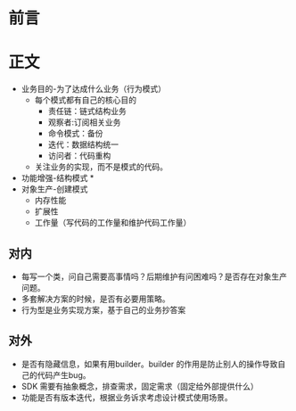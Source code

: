 # 前言

# 正文

* 业务目的-为了达成什么业务（行为模式）
  * 每个模式都有自己的核心目的
    * 责任链：链式结构业务
    * 观察者:订阅相关业务
    * 命令模式：备份
    * 迭代：数据结构统一
    * 访问者：代码重构
  * 关注业务的实现，而不是模式的代码。
* 功能增强-结构模式
  * 
* 对象生产-创建模式
  * 内存性能
  * 扩展性
  * 工作量（写代码的工作量和维护代码工作量）

## 对内

* 每写一个类，问自己需要高事情吗？后期维护有问困难吗？是否存在对象生产问题。
* 多套解决方案的时候，是否有必要用策略。
* 行为型是业务实现方案，基于自己的业务抄答案

## 对外

* 是否有隐藏信息，如果有用builder。builder 的作用是防止别人的操作导致自己的代码产生bug。
* SDK 需要有抽象概念，排查需求，固定需求（固定给外部提供什么）
* 功能是否有版本迭代，根据业务诉求考虑设计模式使用场景。

